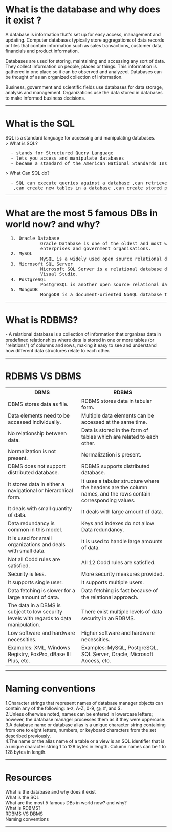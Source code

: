<h1>What is the database and why does it exist ?</h1>
A database is information that's set up for easy access, management and updating. Computer databases typically store aggregations of data records or files that contain information such as sales transactions, customer data, financials and product information.

Databases are used for storing, maintaining and accessing any sort of data. They collect information on people, places or things. This information is gathered in one place so it can be observed and analyzed. Databases can be thought of as an organized collection of information.

Business, government and scientific fields use databases for data storage, analysis and management. Organizations use the data stored in databases to make informed business decisions.
<hr>
<h1>What is the SQL</h1>
SQL is a standard language for accessing and manipulating databases.
<br>
> What is SQL?
<pre>
  - stands for Structured Query Language
  - lets you access and manipulate databases
  - became a standard of the American National Standards Institute (ANSI) in 1986, and of the International Organization for Standardization (ISO) in 1987
</pre>
> What Can SQL do?
<pre>
  - SQL can execute queries against a database ,can retrieve data from a database ,can insert records in a database ,can update records in a database ,can delete records from a database ,can create new databases 
   ,can create new tables in a database ,can create stored procedures in a database ,can create views in a database ,can set permissions on tables, procedures, and views
</pre>
<hr>
<h1>What are the most 5 famous DBs in world now? and why?</h1>
<pre>
  1. Oracle Database
             Oracle Database is one of the oldest and most widely used relational databases in the business world. It is known for its scalability, security and reliability, making it a popular choice for large 
             enterprises and government organisations.
  2. MySQL
             MySQL is a widely used open source relational database. It is known for its reliability, speed and ease of use, making it a popular choice for both small web applications and large enterprise systems.
  3. Microsoft SQL Server
             Microsoft SQL Server is a relational database developed by Microsoft. It is widely used in enterprise environments due to its integration with other Microsoft tools, such as the .NET Framework and 
             Visual Studio.
  4. PostgreSQL
             PostgreSQL is another open source relational database that has gained popularity in recent years. It is known for its robustness, extensibility and compliance with ANSI SQL standards.
  5. MongoDB
             MongoDB is a document-oriented NoSQL database that has become very popular for web and mobile applications. 
</pre>
<hr>
<h1>What is RDBMS?</h1>
- A relational database is a collection of information that organizes data in predefined relationships where data is stored in one or more tables (or "relations") of columns and rows, making it easy to see and understand how different data structures relate to each other.
<hr>
<h1>RDBMS VS DBMS</h1>
<table>
        <tr>
            <th>DBMS</th>
            <th>RDBMS</th>
        </tr>
        <tr>
            <td>DBMS stores data as file.</td>
            <td>RDBMS stores data in tabular form.</td>
        </tr>
        <tr>
            <td>Data elements need to be accessed individually.</td>
            <td>Multiple data elements can be accessed at the same time.</td>
        </tr>
        <tr>
            <td>No relationship between data.</td>
            <td>Data is stored in the form of tables which are related to each other.</td>
        </tr>
        <tr>
            <td>Normalization is not present.</td>
            <td>Normalization is present.</td>
        </tr>
        <tr>
            <td>DBMS does not support distributed database.</td>
            <td>RDBMS supports distributed database.</td>
        </tr>
        <tr>
            <td>It stores data in either a navigational or hierarchical form.</td>
            <td>It uses a tabular structure where the headers are the column names, and the rows contain corresponding values.</td>
        </tr>
        <tr>
            <td>It deals with small quantity of data.</td>
            <td>It deals with large amount of data.</td>
        </tr>
        <tr>
            <td>Data redundancy is common in this model.</td>
            <td>Keys and indexes do not allow Data redundancy.</td>
        </tr>
        <tr>
            <td>It is used for small organizations and deals with small data.</td>
            <td>It is used to handle large amounts of data.</td>
        </tr>
        <tr>
            <td>Not all Codd rules are satisfied.</td>
            <td>All 12 Codd rules are satisfied.</td>
        </tr>
        <tr>
            <td>Security is less.</td>
            <td>More security measures provided.</td>
        </tr>
        <tr>
            <td>It supports single user.</td>
            <td>It supports multiple users.</td>
        </tr>
        <tr>
            <td>Data fetching is slower for a large amount of data.</td>
            <td>Data fetching is fast because of the relational approach.</td>
        </tr>
        <tr>
            <td>The data in a DBMS is subject to low security levels with regards to data manipulation.</td>
            <td>There exist multiple levels of data security in an RDBMS.</td>
        </tr>
        <tr>
            <td>Low software and hardware necessities.</td>
            <td>Higher software and hardware necessities.</td>
        </tr>
        <tr>
            <td>Examples: XML, Windows Registry, FoxPro, dBase III Plus, etc.</td>
            <td>Examples: MySQL, PostgreSQL, SQL Server, Oracle, Microsoft Access, etc.</td>
        </tr>
    </table>
<hr>
<h1>Naming conventions</h1>
1.Character strings that represent names of database manager objects can contain any of the following: a-z, A-Z, 0-9, @, #, and $.
<br>2.Unless otherwise noted, names can be entered in lowercase letters; however, the database manager processes them as if they were uppercase.
<br>3.A database name or database alias is a unique character string containing from one to eight letters, numbers, or keyboard characters from the set described previously.
<br>4.The name or the alias name of a table or a view is an SQL identifier that is a unique character string 1 to 128 bytes in length. Column names can be 1 to 128 bytes in length.
<hr>
<h1>Resources</h1>
<a herf="https://www.techtarget.com/searchdatamanagement/definition/database" >What is the database and why does it exist</a>
<br>
<a herf="https://www.w3schools.com/sql/sql_intro.asp" >What is the SQL</a>
<br>
<a herf="https://www.swhosting.com/en/blog/the-5-most-widely-used-databases-worldwide-which-is-the-best-choice-for-my-project" >What are the most 5 famous DBs in world now? and why?</a>
<br>
<a herf="https://cloud.google.com/learn/what-is-a-relational-database" >What is RDBMS?</a>
<br>
<a herf="https://www.geeksforgeeks.org/difference-between-rdbms-and-dbms/" >RDBMS VS DBMS</a>
<br>
<a herf="https://www.geeksforgeeks.org/database-table-and-column-naming-conventions/" >Naming conventions</a>
<br>
<hr>







